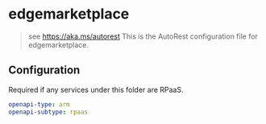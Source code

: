 # edgemarketplace

> see https://aka.ms/autorest
> This is the AutoRest configuration file for edgemarketplace.

## Configuration

Required if any services under this folder are RPaaS.

```yaml
openapi-type: arm
openapi-subtype: rpaas
```
